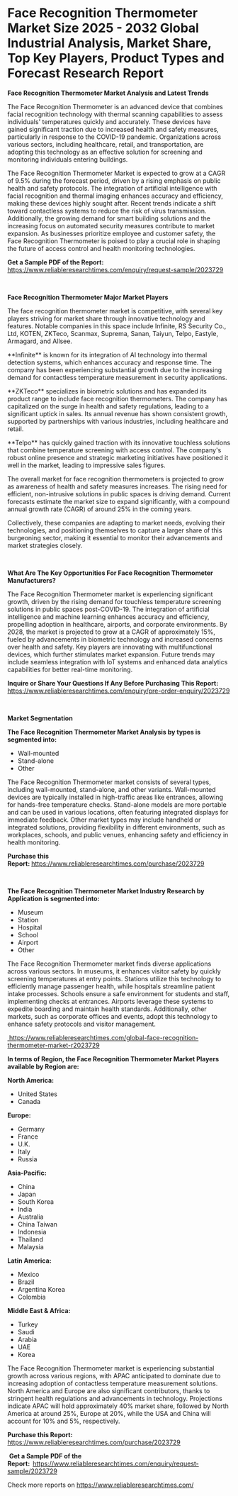 <p><h1>Face Recognition Thermometer Market Size 2025 - 2032 Global Industrial Analysis, Market Share, Top Key Players, Product Types and Forecast Research Report</h1></p><p><strong>Face Recognition Thermometer Market Analysis and Latest Trends</strong></p>
<p><p>The Face Recognition Thermometer is an advanced device that combines facial recognition technology with thermal scanning capabilities to assess individuals' temperatures quickly and accurately. These devices have gained significant traction due to increased health and safety measures, particularly in response to the COVID-19 pandemic. Organizations across various sectors, including healthcare, retail, and transportation, are adopting this technology as an effective solution for screening and monitoring individuals entering buildings.</p><p>The Face Recognition Thermometer Market is expected to grow at a CAGR of 9.5% during the forecast period, driven by a rising emphasis on public health and safety protocols. The integration of artificial intelligence with facial recognition and thermal imaging enhances accuracy and efficiency, making these devices highly sought after. Recent trends indicate a shift toward contactless systems to reduce the risk of virus transmission. Additionally, the growing demand for smart building solutions and the increasing focus on automated security measures contribute to market expansion. As businesses prioritize employee and customer safety, the Face Recognition Thermometer is poised to play a crucial role in shaping the future of access control and health monitoring technologies.</p></p>
<p><strong>Get a Sample PDF of the Report:&nbsp;</strong> <a href="https://www.reliableresearchtimes.com/enquiry/request-sample/2023729?utm_campaign=2273&utm_medium=2&utm_source=Github&utm_content=ia&utm_term=29032025&utm_id=face-recognition-thermometer">https://www.reliableresearchtimes.com/enquiry/request-sample/2023729</a></p>
<p>&nbsp;</p>
<p><strong>Face Recognition Thermometer Major Market Players</strong></p>
<p><p>The face recognition thermometer market is competitive, with several key players striving for market share through innovative technology and features. Notable companies in this space include Infinite, RS Security Co., Ltd, KOTEN, ZKTeco, Scanmax, Suprema, Sanan, Taiyun, Telpo, Eastyle, Armagard, and Allsee.</p><p>**Infinite** is known for its integration of AI technology into thermal detection systems, which enhances accuracy and response time. The company has been experiencing substantial growth due to the increasing demand for contactless temperature measurement in security applications.</p><p>**ZKTeco** specializes in biometric solutions and has expanded its product range to include face recognition thermometers. The company has capitalized on the surge in health and safety regulations, leading to a significant uptick in sales. Its annual revenue has shown consistent growth, supported by partnerships with various industries, including healthcare and retail.</p><p>**Telpo** has quickly gained traction with its innovative touchless solutions that combine temperature screening with access control. The company's robust online presence and strategic marketing initiatives have positioned it well in the market, leading to impressive sales figures.</p><p>The overall market for face recognition thermometers is projected to grow as awareness of health and safety measures increases. The rising need for efficient, non-intrusive solutions in public spaces is driving demand. Current forecasts estimate the market size to expand significantly, with a compound annual growth rate (CAGR) of around 25% in the coming years.</p><p>Collectively, these companies are adapting to market needs, evolving their technologies, and positioning themselves to capture a larger share of this burgeoning sector, making it essential to monitor their advancements and market strategies closely.</p></p>
<p>&nbsp;</p>
<p><strong>What Are The Key Opportunities For Face Recognition Thermometer Manufacturers?</strong></p>
<p><p>The Face Recognition Thermometer market is experiencing significant growth, driven by the rising demand for touchless temperature screening solutions in public spaces post-COVID-19. The integration of artificial intelligence and machine learning enhances accuracy and efficiency, propelling adoption in healthcare, airports, and corporate environments. By 2028, the market is projected to grow at a CAGR of approximately 15%, fueled by advancements in biometric technology and increased concerns over health and safety. Key players are innovating with multifunctional devices, which further stimulates market expansion. Future trends may include seamless integration with IoT systems and enhanced data analytics capabilities for better real-time monitoring.</p></p>
<p><strong>Inquire or Share Your Questions If Any Before Purchasing This Report:</strong> <a href="https://www.reliableresearchtimes.com/enquiry/pre-order-enquiry/2023729?utm_campaign=2273&utm_medium=2&utm_source=Github&utm_content=ia&utm_term=29032025&utm_id=face-recognition-thermometer">https://www.reliableresearchtimes.com/enquiry/pre-order-enquiry/2023729</a></p>
<p>&nbsp;</p>
<p><strong>Market Segmentation</strong></p>
<p><strong>The Face Recognition Thermometer Market Analysis by types is segmented into:</strong></p>
<p><ul><li>Wall-mounted</li><li>Stand-alone</li><li>Other</li></ul></p>
<p><p>The Face Recognition Thermometer market consists of several types, including wall-mounted, stand-alone, and other variants. Wall-mounted devices are typically installed in high-traffic areas like entrances, allowing for hands-free temperature checks. Stand-alone models are more portable and can be used in various locations, often featuring integrated displays for immediate feedback. Other market types may include handheld or integrated solutions, providing flexibility in different environments, such as workplaces, schools, and public venues, enhancing safety and efficiency in health monitoring.</p></p>
<p><strong>Purchase this Report:&nbsp;</strong><a href="https://www.reliableresearchtimes.com/purchase/2023729?utm_campaign=2273&utm_medium=2&utm_source=Github&utm_content=ia&utm_term=29032025&utm_id=face-recognition-thermometer">https://www.reliableresearchtimes.com/purchase/2023729</a></p>
<p>&nbsp;</p>
<p><strong>The Face Recognition Thermometer Market Industry Research by Application is segmented into:</strong></p>
<p><ul><li>Museum</li><li>Station</li><li>Hospital</li><li>School</li><li>Airport</li><li>Other</li></ul></p>
<p><p>The Face Recognition Thermometer market finds diverse applications across various sectors. In museums, it enhances visitor safety by quickly screening temperatures at entry points. Stations utilize this technology to efficiently manage passenger health, while hospitals streamline patient intake processes. Schools ensure a safe environment for students and staff, implementing checks at entrances. Airports leverage these systems to expedite boarding and maintain health standards. Additionally, other markets, such as corporate offices and events, adopt this technology to enhance safety protocols and visitor management.</p></p>
<p><a href="https://www.reliableresearchtimes.com/global-face-recognition-thermometer-market-r2023729?utm_campaign=2273&utm_medium=2&utm_source=Github&utm_content=ia&utm_term=29032025&utm_id=face-recognition-thermometer">&nbsp;https://www.reliableresearchtimes.com/global-face-recognition-thermometer-market-r2023729</a></p>
<p><strong>In terms of Region, the Face Recognition Thermometer Market Players available by Region are:</strong></p>
<p>
    <p> <strong> North America: </strong>
        <ul>
            <li>United States</li>
            <li>Canada</li>
        </ul>
        </p> 
    <p> <strong> Europe: </strong>
        <ul>
            <li>Germany</li>
            <li>France</li>
            <li>U.K.</li>
            <li>Italy</li>
            <li>Russia</li>
        </ul>
        </p> 
    <p> <strong> Asia-Pacific: </strong>
        <ul>
            <li>China</li>
            <li>Japan</li>
            <li>South Korea</li>
            <li>India</li>
            <li>Australia</li>
            <li>China Taiwan</li>
            <li>Indonesia</li>
            <li>Thailand</li>
            <li>Malaysia</li>
        </ul>
        </p> 
    <p> <strong> Latin America: </strong>
        <ul>
            <li>Mexico</li>
            <li>Brazil</li>
            <li>Argentina Korea</li>
            <li>Colombia</li>
        </ul>
        </p> 
    <p> <strong> Middle East & Africa: </strong>
        <ul>
            <li>Turkey</li>
            <li>Saudi</li>
            <li>Arabia</li>
            <li>UAE</li>
            <li>Korea</li>
        </ul>
    </p>
    </p>
<p><p>The Face Recognition Thermometer market is experiencing substantial growth across various regions, with APAC anticipated to dominate due to increasing adoption of contactless temperature measurement solutions. North America and Europe are also significant contributors, thanks to stringent health regulations and advancements in technology. Projections indicate APAC will hold approximately 40% market share, followed by North America at around 25%, Europe at 20%, while the USA and China will account for 10% and 5%, respectively.</p></p>
<p><strong>Purchase this Report: </strong><a href="https://www.reliableresearchtimes.com/purchase/2023729?utm_campaign=2273&utm_medium=2&utm_source=Github&utm_content=ia&utm_term=29032025&utm_id=face-recognition-thermometer">https://www.reliableresearchtimes.com/purchase/2023729</a></p>
<p>&nbsp;<strong>Get a Sample PDF of the Report:&nbsp;&nbsp;</strong><a href="https://www.reliableresearchtimes.com/enquiry/request-sample/2023729?utm_campaign=2273&utm_medium=2&utm_source=Github&utm_content=ia&utm_term=29032025&utm_id=face-recognition-thermometer">https://www.reliableresearchtimes.com/enquiry/request-sample/2023729</a></p>
<p><strong></strong></p>
<p>Check more reports on <a href="https://www.reliableresearchtimes.com/?utm_campaign=2273&utm_medium=2&utm_source=Github&utm_content=ia&utm_term=29032025&utm_id=face-recognition-thermometer">https://www.reliableresearchtimes.com/</a></p>